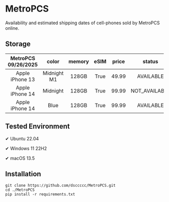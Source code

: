 # MetroPCS
Availability and estimated shipping dates of cell-phones sold by MetroPCS online.
## Storage
|MetroPCS 09/26/2025|color|memory|eSIM|price|status|shipping from|shipping to|
|:--:|:--:|:--:|:--:|:--:|:--:|:--:|:--:|
|Apple iPhone 13|Midnight M1|128GB|True|49.99|AVAILABLE|09/25/2025|10/01/2025|
|Apple iPhone 14|Midnight|128GB|True|99.99|NOT_AVAILABLE|10/02/2025|10/08/2025|
|Apple iPhone 14|Blue|128GB|True|99.99|AVAILABLE|09/25/2025|10/01/2025|

## Tested Environment
✔ Ubuntu 22.04

✔ Windows 11 22H2

✔ macOS 13.5
## Installation
```
git clone https://github.com/dsccccc/MetroPCS.git
cd ./MetroPCS
pip install -r requirements.txt
```
